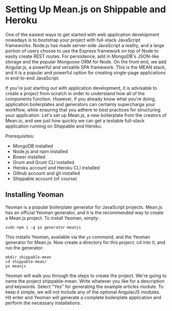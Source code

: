 # Setting Up Mean.js on Shippable and Heroku

One of the easiest ways to get started with web application development nowadays is to bootstrap your project with full-stack JavaScript frameworks. Node.js has made server-side JavaScript a reality, and a large portion of users choose to use the Express framework on top of Node to easily create REST routes. For persistence, add in MongoDB's JSON-like storage and the popular Mongoose ORM for Node. On the front end, we add Angular.js, a powerful and versatile SPA framework. This is the MEAN stack, and it is a popular and powerful option for creating single-page applications in end-to-end JavaScript.

If you're just starting out with application development, it is advisable to create a project from scratch in order to understand how all of the components function. However, if you already know what you're doing, application boilerplates and generators can certainly supercharge your workflow, while ensuring that you adhere to best practices for structuring your application. Let's set up Mean.js, a new boilerplate from the creators of Mean.io, and see just how quickly we can get a testable full-stack application running on Shippable and Heroku.

Prerequisites:

* MongoDB installed
* Node.js and npm installed
* Bower installed
* Grunt and Grunt CLI installed
* Heroku account and Heroku CLI installed
* Github account and git installed
* Shippable account  (of course)

## Installing Yeoman

Yeoman is a popular boilerplate generator for JavaScript projects. Mean.js has an official Yeoman generator, and it is the recommended way to create a Mean.js project. To install Yeoman, simply:

    sudo npm i -g yo generator-meanjs

This installs Yeoman, available via the `yo` command, and the Yeoman generator for Mean.js. Now create a directory for this project, cd into it, and run the generator:

    mkdir shippable-mean
    cd shippable-mean/
    yo meanjs

Yeoman will walk you through the steps to create the project. We're going to name the project shippable-mean. Write whatever you like for a description and keywords. Select "Yes" for generating the example articles module. To keep it simple, we will not include any of the optional AngularJS modules. Hit enter and Yeoman will generate a complete boilerplate application and perform the necessary installations.

